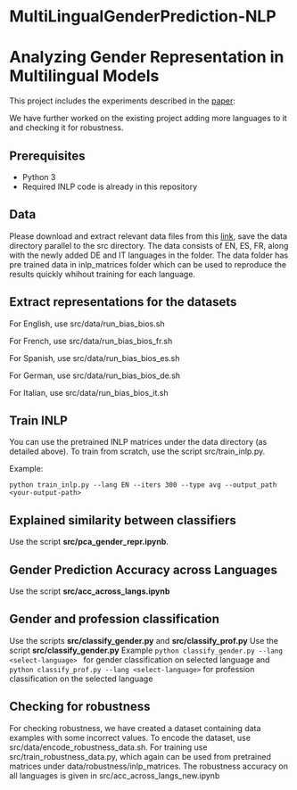 # MultiLingualGenderPrediction-NLP

# Analyzing Gender Representation in Multilingual Models

This project includes the experiments described in the [paper](https://arxiv.org/pdf/2204.09168.pdf): 

We have further worked on the existing project adding more languages to it and checking it for robustness.

## Prerequisites

* Python 3
* Required INLP code is already in this repository

## Data
Please download and extract relevant data files from this [link](https://drive.google.com/file/d/1j-5qdcJcqo7DHcvxuC-vLvhP1EHxGUwK/view?usp=share_link), save the data directory parallel to the src directory.
The data consists of EN, ES, FR, along with the newly added DE and IT languages in the folder. The data folder has pre trained data in inlp_matrices folder which can be used to reproduce the results quickly whihout training for each language.


## Extract representations for the datasets
For English, use src/data/run_bias_bios.sh 

For French, use src/data/run_bias_bios_fr.sh 

For Spanish, use src/data/run_bias_bios_es.sh

For German, use src/data/run_bias_bios_de.sh

For Italian, use src/data/run_bias_bios_it.sh


## Train INLP
You can use the pretrained INLP matrices under the data directory (as detailed above).
To train from scratch, use the script src/train_inlp.py. 

Example:
```
python train_inlp.py --lang EN --iters 300 --type avg --output_path <your-output-path>
```
## Explained similarity between classifiers

Use the script **src/pca_gender_repr.ipynb**.

## Gender Prediction Accuracy across Languages
Use the script **src/acc_across_langs.ipynb**

## Gender and profession classification
Use the scripts **src/classify_gender.py** and **src/classify_prof.py**
Use the script **src/classify_gender.py** Example ```python classify_gender.py --lang <select-language> ``` for gender classification on selected language
and ```python classify_prof.py --lang <select-language>``` for profession classification on the selected language

## Checking for robustness
For checking robustness, we have created a dataset containing data examples with some incorrect values. To encode the dataset, use src/data/encode_robustness_data.sh. For training use src/train_robustness_data.py, which again can be used from pretrained matrices under data/robustness/inlp_matrices. The robustness accuracy on all languages is given in src/acc_across_langs_new.ipynb





